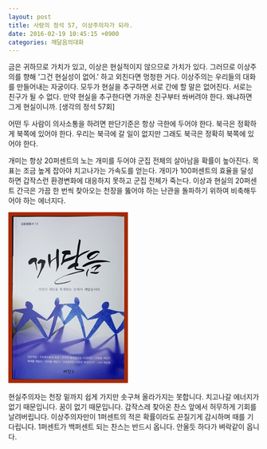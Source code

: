 ```yaml
---
layout: post
title: 사랑의 정석 57, 이상주의자가 되라.
date: 2016-02-19 10:45:15 +0900
categories: 깨달음의대화
---
```

금은 귀하므로 가치가 있고, 이상은 현실적이지 않으므로 가치가 있다. 그러므로 이상주의를 향해 '그건 현실성이 없어.' 하고 외친다면 멍청한 거다. 이상주의는 우리들의 대화를 만들어내는 자궁이다. 모두가 현실을 추구하면 서로 간에 할 말은 없어진다. 서로는 친구가 될 수 없다. 만약 현실을 추구한다면 가까운 친구부터 쏴버려야 한다. 왜냐하면 그게 현실이니까. [생각의 정석 57회]

  


어떤 두 사람이 의사소통을 하려면 판단기준은 항상 극한에 두어야 한다. 북극은 정확하게 북쪽에 있어야 한다. 우리는 북극에 갈 일이 없지만 그래도 북극은 정확히 북쪽에 있어야 한다. 

  


개미는 항상 20퍼센트의 노는 개미를 두어야 군집 전체의 살아남을 확률이 높아진다. 목표는 조금 높게 잡아야 치고나가는 가속도를 얻는다. 개미가 100퍼센트의 효율을 달성하면 갑작스런 환경변화에 대응하지 못하고 군집 전체가 죽는다. 이상과 현실의 20퍼센트 간극은 가끔 한 번씩 찾아오는 천장을 뚫어야 하는 난관을 돌파하기 위하여 비축해두어야 하는 에너지다. 

  



<img src="files/attach/images/198/660/676/aDSC01523.JPG" alt="aDSC01523.JPG" width="240" height="342" />   


  


현실주의자는 천장 밑까지 쉽게 가지만 솟구쳐 올라가지는 못합니다. 치고나갈 에너지가 없기 때문입니다. 꿈이 없기 때문입니다. 갑작스레 찾아온 찬스 앞에서 허무하게 기회를 날려버립니다. 이상주의자만이 1퍼센트의 적은 확률이라도 끈질기게 감시하며 때를 기다립니다. 1퍼센트가 백퍼센트 되는 찬스는 반드시 옵니다. 안올듯 하다가 벼락같이 옵니다.